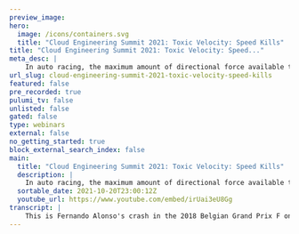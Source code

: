 ```yaml
---
preview_image:
hero:
  image: /icons/containers.svg
  title: "Cloud Engineering Summit 2021: Toxic Velocity: Speed Kills"
title: "Cloud Engineering Summit 2021: Toxic Velocity: Speed..."
meta_desc: |
    In auto racing, the maximum amount of directional force available to a tire is visualized as a traction circle. When force is applied to a tire tha...
url_slug: cloud-engineering-summit-2021-toxic-velocity-speed-kills
featured: false
pre_recorded: true
pulumi_tv: false
unlisted: false
gated: false
type: webinars
external: false
no_getting_started: true
block_external_search_index: false
main:
  title: "Cloud Engineering Summit 2021: Toxic Velocity: Speed Kills"
  description: |
    In auto racing, the maximum amount of directional force available to a tire is visualized as a traction circle. When force is applied to a tire that is in excess of the size of the traction circle, you lose traction, and the vehicle will skid and, usually, crash. Similarly, there is a maximum amount of stress and pressure available to individuals with an org and within an org itself. When that stress and pressure is exceeded, the individuals and orgs can start to spiral and crash. In this talk, we will discuss the concepts of business pressures on organizations and individuals, the effects on those individuals and organizations, what "crashing" looks like, and some ways to manage the forces to get the best performance our of people and organizations without pushing them over their limits.  Talk by: Tim Banks
  sortable_date: 2021-10-20T23:00:12Z
  youtube_url: https://www.youtube.com/embed/irUai3eU8Gg
transcript: |
    This is Fernando Alonso's crash in the 2018 Belgian Grand Prix F one race. You may be able to see how close Fernando Alonso's car is to Charles Le Clerk's head. Fortunately no one was seriously injured in this crash. The use of the halo, the extension of the car's frame in front of and over the driver's head was credited with LA Clerk still being here with us today. However, this crash did destroy a $14 million car and it damaged several others. These are arguably the best drivers in the world operating the most meticulously designed machines ever created. However, even these can be overwhelmed by physics and the results of split second decisions made at extreme velocity every day. Developers, engineers, product and project managers, engineering and company leadership are making decisions at speed. Business speed may not be the 200 plus MPH seen on an F one track. But nevertheless, they are often times making decisions that their business is moving too fast for them to adjust or react too properly and they can crash. These crashes can often cost millions of dollars as well as people's livelihoods, careers and mental or physical health. I'm Tim Banks. I'm an engineer, a former chef, an international Brazilian Jujitsu champion and a former amateur auto racer and tireless petrol head. As like to say across the pond. I used to build cars, race cars, teach folks high performance driving and most importantly, wreck cars because of myself or others pushing our cars past their limits. Let's talk about the traction circle. This is the traction circle. This circle is used in racing schools to represent the amount of traction available to a car. And there's a fair amount of complex math used to determine the actual coefficient of traction, which is used to calculate the exact point at which a vehicle will break traction. But for instructional purposes in race schools, this is used so drivers can visualize the demands they're placing on their tires. Any combination of these forces added to a particular vector can cause traction to break. We've often felt this if we've taken a turn too sharply and spun or skidded through a turn, doing a burnout or power slide also demonstrates this and while it can be fun to experience these in a controlled manner, most of the time when these happen, the results can be catastrophic, especially at high speed speed, vastly reduces the amount of time that you have to react to a situation and make the right decision to avoid crashing speed. Also greatly increases the consequences of the wrong decision more than anything else. Speed makes it difficult to maintain control and safety. The thing that makes racecar drivers so good is their ability to control a car by feeling how far they can push a vehicle without losing control and also being able to react properly when things go literally sideways. Much of this ability comes from a lot of track time and a lot of sometimes costly mistakes. So what forces do we encounter in engineering organizations and businesses that can cause us to break traction? What things are pushing us to go faster and faster, making our margin of error, smaller and smaller? Let's look at a few in short money. This is why we're here after. All right, making money is always gonna be a force in an engineering organization, whether it's directly creating the product, directly supporting the product or supporting the larger business. Are you making enough money? Are you making money fast enough? How much money do you have left? Development velocity? This is often coupled with sales and growth and can often be the main driver behind crashing when we aren't taking the time we need around making good decisions here. The results which we will get to in a bit will seem pretty familiar. But one thing I do want to point out here is a decision to accrue technical debt. Many times the decision to create or continue to accumulate technical debt is a business decision. In order to preserve speed, we will make a decision that's expedient to a short term goal and then tell ourselves and others that we will fix or redo it later. See also to do comments and code, the longer this debt goes unaddressed, the more likely it is to become, as we see at the duck bill group, load bearing, load bearing, technical debt is much harder and more expensive to pay off because of the other systems and processes built on top of it. You've built something now, you have to keep it up after all your customers aren't paying for something that doesn't run. And unless you're Facebook, you can't just suck up hours and hours of downtime with no consequences, the resources necessary to keep the lights on in the two hundreds. Ok. Will always pull on a business organization as part of growth, recruiting and on boarding is expensive both in raw dollars and in engineering cost, phone screens, interview panels on boarding and training and working with folks until they get up to speed. And your team must also be taken into account when you're determining the overall capacity for your organization. What are some signs that may indicate that your organization is going too fast, whether you're making a character phase through a wall or causing a rocket to explode, trying to land it on a barge in the middle of the ocean. Bugs are gonna happen. That's a gibb. But when bugs are becoming more commonplace and more apparent, it may be an indication that you're not taking the time to put out quality code or that your testing in Q A cycles aren't being given time to catch and remediate them. Bugs can be costly and money and reputation. And we all understand the outages, they can take a business down in one fell swoop, outages can have several causes and can be out of your direct control. However, if you're not taking the time to build resilience into your architecture, test your fail overs, your run books and backups outages can be more widespread and last longer than they needed to. If you're not taking the time to sufficiently investigate outages and act on the findings of those investigations outages can then be recurring. Look, we've all been in a rush and forgotten to lock the door, right. The same applies here. Building a secure application infrastructure takes time developing secure development and engineering practices also takes time and frankly, sometimes it can seem like a pain in the ass. But even now, we can still find open S3 buckets, default passwords on data stores, wide, open ac L or unpatched software that is susceptible to known exploits running in production. And those are just the basics. Your app is slow, you keep throwing errors, you're losing data, you're losing users, putting features over stability can lead to these and other performance problems and users are incredibly unforgiving when something they're relying on is slow. How are your support interactions. What are your support NPS scores? What is your customer attention like? Are you having to issue credits or refunds? All of these can suffer or be indicators that your organization is not taking the time to fully resolve customer issues, train support personnel on products and new features or that your support metrics are prioritizing speed over quality, good support and user experience is a leading factor in customer retention if you can't retain customers. Building a successful business is pretty difficult. How about us? What are some telltale signs that we as individuals are going too fast? There can be a lot of indications of this, but let's talk about a few. Now, this is a difficult topic for a lot of us, but it's important. I once worked with a salesperson that was so focused on getting numbers for the quarter that he was working long hours, seven days a week during a one on one, I asked him how his family was doing and he told me that his partner was pretty upset with him for ignoring his family even to the point of working through a vacation that they all took together. I remember at one point when I was working at operations that I had to take a 71 call from the delivery room of one of my Children, like everyone's family and relationship dynamics are different. Certainly. But if they're starting to deteriorate and boundaries are being crossed, that's a red flag that you may be pushing too hard, anxiety, depression, impostor syndrome, eating disorders and other mental health problems are also an indicator that you may be pushing yourself too hard and too fast. We've all experienced these to some extent, I think, I believe, but we still must make sure that we are taking the time that we need for self care and for taking care of our mental health burn out. We've seen it. We've experienced it especially during the pandemic as we're all spending time working from home and having a hard time stepping away from work. We're seeing more and more cases of burnout. Some folks are quitting and taking some what they call unemployment time. Some folks are just leaving the industry altogether. Burnout is preventable but it's hard to stop when you're not taking the time to let your people recover. Rashi what does crashing look like? It can be retention problems. It can be loss of business. It can be your business closing for personal, for folks, for individuals crashing can be mental health breakdowns, it can be rage quitting, it can be relationship problems, it can be substance abuse problems, whatever it is crashing can be detrimental to business. It can be detrimental to individuals careers. It can be detrimental to their livelihoods and their personal relationships. Crashing is a situation that is avoidable if we're making sure we're taking the time to relax and we're also paying attention to our safety mechanisms. So what are some safety mechanisms that we can utilize to make sure that we're making good decisions and that we have the time to examine all the factors that go into making those decisions. First and foremost, slowing down, having smaller sprints, having longer timelines, taking more time for testing. And Q A take the time for retrospectives and making the necessary changes to fix organizational issues that are brought up, checking in, checking with your team, checking with your leaders, check in with each other to see how we're doing. If you notice that someone is singing down or seeming a little off or having a hard time, it may be time just to step in and make sure that they're taking care of themselves. These scenes may not seem like they're important, but over time they will build up and they can cause us to crash. I am off when we're factoring time to complete a project, complete a build, do a sprint if we're factoring time for who's gonna be on call, make sure you're budgeting so that your people can take time off. Do you know when the last time your folks have taken time off? If you don't, you may wanna check in, especially if you're one of those folks that have the unlimited PTO, unlimited PTO is great. But if you're not taking it, it's pointless. Make sure you're not only budgeting that time for your folks to take the time but encouraging them to do so and lead by example. Finally, I wanna talk about humility. You may be a startup founder or CEO or a hotshot engineering leader. But chances are you're not the engineering leadership equivalent of an F one driver. You need to accept your own fallibility and listen to others inside and outside your organization, regardless of their role. When they have criticism, all of you collectively have more experience than any of you. They should be leveraged, not ignored. If you're a developer, operations, Sreq A or any other IC acknowledge and accept that you don't know it all. Take the time to relax and recover. It's better for you. It's better for your code. It's better for those that depend on you inside and outside of work in the end velocity can be toxic. It can cause us to crash, it can cause us to make bad decisions, which can make things worse. But if we take the time to slow down, we can make good decisions and we can recover, we can recover before we crash and we can recover as we start to crash. But once we've crashed, it's a little too late. Please everyone take some time check in with each other and make sure that you're not going too fast. Thank you.
---
```

